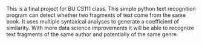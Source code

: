 This is a final project for BU CS111 class. This simple python text recognition program can detect whether two fragments of text come from the same book. It uses multiple syntaxical analyses to generate a coefficient of similarity. With more data science improvements it will be able to recognize text fragments of the same author and potentially of the same genre. 
